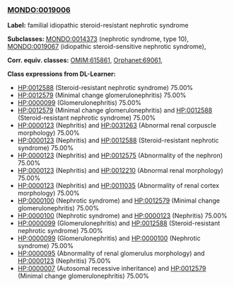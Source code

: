 
### [MONDO:0019006](http://purl.obolibrary.org/obo/MONDO_0019006)
**Label:** familial idiopathic steroid-resistant nephrotic syndrome

**Subclasses:** [MONDO:0014373](http://purl.obolibrary.org/obo/MONDO_0014373) (nephrotic syndrome, type 10), [MONDO:0019067](http://purl.obolibrary.org/obo/MONDO_0019067) (idiopathic steroid-sensitive nephrotic syndrome), 

**Corr. equiv. classes:** [OMIM:615861](http://purl.obolibrary.org/obo/OMIM_615861), [Orphanet:69061](http://www.orpha.net/ORDO/Orphanet_69061), 

**Class expressions from DL-Learner:**

- [HP:0012588](http://purl.obolibrary.org/obo/HP_0012588) (Steroid-resistant nephrotic syndrome) 75.00%
- [HP:0012579](http://purl.obolibrary.org/obo/HP_0012579) (Minimal change glomerulonephritis) 75.00%
- [HP:0000099](http://purl.obolibrary.org/obo/HP_0000099) (Glomerulonephritis) 75.00%
- [HP:0012579](http://purl.obolibrary.org/obo/HP_0012579) (Minimal change glomerulonephritis) and [HP:0012588](http://purl.obolibrary.org/obo/HP_0012588) (Steroid-resistant nephrotic syndrome) 75.00%
- [HP:0000123](http://purl.obolibrary.org/obo/HP_0000123) (Nephritis) and [HP:0031263](http://purl.obolibrary.org/obo/HP_0031263) (Abnormal renal corpuscle morphology) 75.00%
- [HP:0000123](http://purl.obolibrary.org/obo/HP_0000123) (Nephritis) and [HP:0012588](http://purl.obolibrary.org/obo/HP_0012588) (Steroid-resistant nephrotic syndrome) 75.00%
- [HP:0000123](http://purl.obolibrary.org/obo/HP_0000123) (Nephritis) and [HP:0012575](http://purl.obolibrary.org/obo/HP_0012575) (Abnormality of the nephron) 75.00%
- [HP:0000123](http://purl.obolibrary.org/obo/HP_0000123) (Nephritis) and [HP:0012210](http://purl.obolibrary.org/obo/HP_0012210) (Abnormal renal morphology) 75.00%
- [HP:0000123](http://purl.obolibrary.org/obo/HP_0000123) (Nephritis) and [HP:0011035](http://purl.obolibrary.org/obo/HP_0011035) (Abnormality of renal cortex morphology) 75.00%
- [HP:0000100](http://purl.obolibrary.org/obo/HP_0000100) (Nephrotic syndrome) and [HP:0012579](http://purl.obolibrary.org/obo/HP_0012579) (Minimal change glomerulonephritis) 75.00%
- [HP:0000100](http://purl.obolibrary.org/obo/HP_0000100) (Nephrotic syndrome) and [HP:0000123](http://purl.obolibrary.org/obo/HP_0000123) (Nephritis) 75.00%
- [HP:0000099](http://purl.obolibrary.org/obo/HP_0000099) (Glomerulonephritis) and [HP:0012588](http://purl.obolibrary.org/obo/HP_0012588) (Steroid-resistant nephrotic syndrome) 75.00%
- [HP:0000099](http://purl.obolibrary.org/obo/HP_0000099) (Glomerulonephritis) and [HP:0000100](http://purl.obolibrary.org/obo/HP_0000100) (Nephrotic syndrome) 75.00%
- [HP:0000095](http://purl.obolibrary.org/obo/HP_0000095) (Abnormality of renal glomerulus morphology) and [HP:0000123](http://purl.obolibrary.org/obo/HP_0000123) (Nephritis) 75.00%
- [HP:0000007](http://purl.obolibrary.org/obo/HP_0000007) (Autosomal recessive inheritance) and [HP:0012579](http://purl.obolibrary.org/obo/HP_0012579) (Minimal change glomerulonephritis) 75.00%


